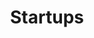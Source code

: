 ---
order: "01"
title: "Startups"
nav:
  - heading: Data Communications
    nested-nav:
      - nested-heading: American Data Systems
        nested-sections:
          - "1.0"
      - nested-heading: Codex
        nested-sections:
          - "1.0"
      - nested-heading: Concord Data Systems
        nested-sections:
          - "1.0"
      - nested-heading: Digital Communications Associates
        nested-sections:
          - "1.0"
      - nested-heading: General Datacomm
        nested-sections:
          - "1.0"
      - nested-heading: Infotron
        nested-sections:
          - "1.0"
      - nested-heading: Intertel
        nested-sections:
          - "1.0"
      - nested-heading: Micom
        nested-sections:
          - "1.0"
      - nested-heading: Milgo
        nested-sections:
          - "1.0"
      - nested-heading: Paradyne
        nested-sections:
          - "1.0"
      - nested-heading: Timeplex
        nested-sections:
          - "1.0"
      - nested-heading: Universal Data Systems
        nested-sections:
          - "1.0"
      - nested-heading: Vadic
        nested-sections:
          - "1.0"
  - heading: Networking
    nested-nav:
      - nested-heading: 3Com
        nested-sections:
          - "1.0"
      - nested-heading: Bridge Communications
        nested-sections:
          - "1.0"
      - nested-heading: Communications Machinery Corporation
        nested-sections:
          - "1.0"
      - nested-heading: Concord Data Systems
        nested-sections:
          - "1.0"
      - nested-heading: Excelan
        nested-sections:
          - "1.0"
      - nested-heading: Equinox
        nested-sections:
          - "1.0"
      - nested-heading: Interlan
        nested-sections:
          - "1.0"
      - nested-heading: Metapath
        nested-sections:
          - "1.0"
      - nested-heading: Proteon
        nested-sections:
          - "1.0"
      - nested-heading: Sytek
        nested-sections:
          - "1.0"
      - nested-heading: Ungermann-Bass
        nested-sections:
          - "1.0"
  - heading: Internetworking
    nested-nav:
      - nested-heading: Cisco
        nested-sections:
          - "1.0"
      - nested-heading: NET
        nested-sections:
          - "1.0"
      - nested-heading: Proteon
        nested-sections:
          - "1.0"
      - nested-heading: Retix
        nested-sections:
          - "1.0"
      - nested-heading: Wellfleet
        nested-sections:
          - "1.0"
---
